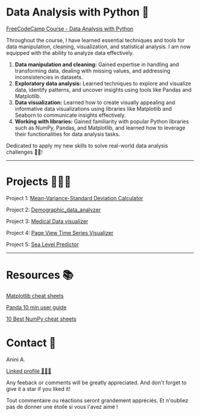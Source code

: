 # Data Analysis with Python 🐍
[FreeCodeCamp Course - Data Analysis with Python](
https://www.freecodecamp.org/learn/data-analysis-with-python/)

Throughout the course, I have learned essential techniques and tools for data manipulation, cleaning, visualization, and statistical analysis. I am now equipped with the ability to analyze data effectively.

1. **Data manipulation and cleaning:** Gained expertise in handling and transforming data, dealing with missing values, and addressing inconsistencies in datasets.
2. **Exploratory data analysis:** Learned techniques to explore and visualize data, identify patterns, and uncover insights using tools like Pandas and Matplotlib.
3. **Data visualization:** Learned how to create visually appealing and informative data visualizations using libraries like Matplotlib and Seaborn to communicate insights effectively.
4. **Working with libraries:** Gained familiarity with popular Python libraries such as NumPy, Pandas, and Matplotlib, and learned how to leverage their functionalities for data analysis tasks.

Dedicated to apply my new skills to solve real-world data analysis challenges 💪🏽! 

<hr>

# Projects 👨🏾‍💻

Project 1: [Mean-Variance-Standard Deviation Calculator](https://github.com/Anini-A/data-analysis-with-python/blob/902ae0e0c78401b963e386971a4b2f8b2485c78d/Mean-Variance-Standard%20Deviation%20Calculator.ipynb)

Project 2: [Demographic_data_analyzer](https://github.com/Anini-A/data-analysis-with-python/blob/aef38220524c9dfad9d93f2248dacfab954b4465/Demographic/Demographic%20data%20analyzer.ipynb)

Project 3: [Medical Data visualizer](https://github.com/Anini-A/data-analysis-with-python/blob/aef38220524c9dfad9d93f2248dacfab954b4465/Medical%20Data/Medical%20Data%20Visualizer.ipynb)  

Project 4: [Page View Time Series Visualizer](https://github.com/Anini-A/data-analysis-with-python/blob/aef38220524c9dfad9d93f2248dacfab954b4465/Page%20View%20Time%20Series/Page%20View%20Time%20Series%20Visualizer.ipynb)

Project 5: [Sea Level Predictor](https://github.com/Anini-A/data-analysis-with-python/blob/aef38220524c9dfad9d93f2248dacfab954b4465/Sea%20Level/Sea%20Level%20Predictor.ipynb)

<hr>

# Resources 📚

[Matplotlib cheat sheets ](https://matplotlib.org/cheatsheets/)

[Panda 10 min user guide](http://pandas.pydata.org/docs/user_guide/10min.html)

[10 Best NumPy cheat sheets](https://www.kaggle.com/getting-started/255139)

# Contact 🪪

Anini A.

[Linked profile 👨🏾‍🦲](https://www.linkedin.com/in/anini-amoakon)

Any feeback or comments will be greatly appreciated. And don't forget to give it a star if you liked it! 

Tout commentaire ou réactions seront grandement appréciés. Et n'oubliez pas de donner une étoile si vous l'avez aimé ! 
